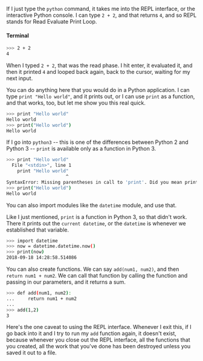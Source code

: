 
If I just type the `python` command, it takes me into the REPL interface, or the interactive Python console. I can type `2 + 2`, and that returns `4`, and so REPL stands for Read Evaluate Print Loop.

#### Terminal
``` bash
>>> 2 + 2
4
```

When I typed `2 + 2`, that was the read phase. I hit enter, it evaluated it, and then it printed `4` and looped back again, back to the cursor, waiting for my next input.

You can do anything here that you would do in a Python application. I can type `print "Hello world"`, and it prints out, or I can use `print` as a function, and that works, too, but let me show you this real quick.

``` bash
>>> print "Hello world"
Hello world
>>> print("Hello world")
Hello world
```

If I go into `python3` -- this is one of the differences between Python 2 and Python 3 -- `print` is available only as a function in Python 3. 

```bash
>>> print "Hello world"
  File "<stdin>", line 1
    print "Hello world"
                      ^
SyntaxError: Missing parentheses in call to 'print'. Did you mean print("Hello world")?
>>> print("Hello world")
Hello world
```

You can also import modules like the `datetime` module, and use that.

Like I just mentioned, `print` is a function in Python 3, so that didn't work. There it prints out the `current datetime`, or the `datetime` is whenever we established that variable.

``` bash
>>> import datetime
>>> now = datetime.datetime.now()
>>> print(now)
2018-09-18 14:28:58.514086
```


You can also create functions. We can say `add(num1, num2)`, and then `return num1 + num2`. We can call that function by calling the function and passing in our parameters, and it returns a sum.

```bash
>>> def add(num1, num2):
...     return num1 + num2
... 
>>> add(1,2)
3
```

Here's the one caveat to using the REPL interface. Whenever I exit this, if I go back into it and I try to run my `add` function again, it doesn't exist, because whenever you close out the REPL interface, all the functions that you created, all the work that you've done has been destroyed unless you saved it out to a file.